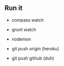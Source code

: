 ## Run it
  * compass watch
  * grunt watch
  * nodemon

  * git push origin (heroku)
  * git push github (duh)

